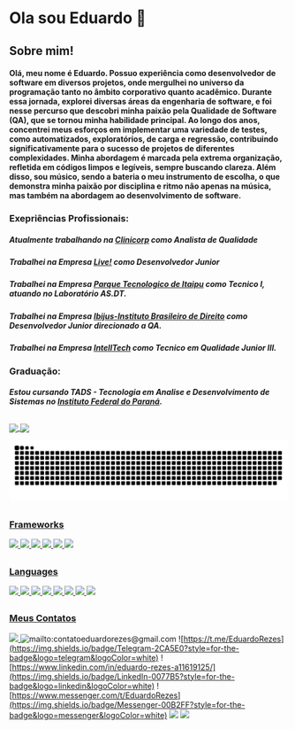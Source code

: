 # Ola sou Eduardo 👋

<div>
  <p align="flex-start"> 
    <h2>Sobre mim!</h2>
    <h4>Olá, meu nome é Eduardo. Possuo experiência como desenvolvedor de software em diversos projetos, onde mergulhei no universo da programação tanto no âmbito corporativo quanto acadêmico. 
    Durante essa jornada, explorei diversas áreas da engenharia de software, e foi nesse percurso que descobri minha paixão pela Qualidade de Software (QA), que se tornou minha habilidade principal. 
    Ao longo dos anos, concentrei meus esforços em implementar uma variedade de testes, como automatizados, exploratórios, de carga e regressão, contribuindo significativamente para o sucesso de projetos de diferentes complexidades. 
    Minha abordagem é marcada pela extrema organização, refletida em códigos limpos e legíveis, sempre buscando clareza.
    Além disso, sou músico, sendo a bateria o meu instrumento de escolha, o que demonstra minha paixão por disciplina e ritmo não apenas na música, mas também na abordagem ao desenvolvimento de software.</h4>
  </p>
</div>

<div style="display: inline_block">
    <h3> Exepriências Profissionais: </h3>
    <h5>Atualmente trabalhando na <a href = "https://www.clinicorp.com/" target="_blank">Clinicorp</a>  como Analista de Qualidade</h5>
    <h5>Trabalhei na Empresa <a href = "https://www.liveoficial.com.br">Live!</a>  como Desenvolvedor Junior</h5>
    <h5>Trabalhei na Empresa <a href = "https://www.pti.org.br">Parque Tecnologico de Itaipu</a>  como Tecnico I, atuando no Laboratório AS.DT.</h5>
    <h5>Trabalhei na Empresa <a href = "https://www.ibijus.com">Ibijus-Instituto Brasileiro de Direito</a>  como Desenvolvedor Junior direcionado a QA.</h5>
    <h5>Trabalhei na Empresa <a href = "https://intelltech.com">IntellTech</a> como Tecnico em Qualidade Junior III.</h5> 
    <h3> Graduação: </h3>
    <h5>Estou cursando TADS - Tecnologia em Analise e Desenvolvimento de Sistemas no <a href="https://foz.ifpr.edu.br">Instituto Federal do Paraná</a>.</h5> 
<!--     <img src="/code.gif" width="300ms" height="200ms" align="right"/> -->
</div>

##
<div>
  <a href="https://beacons.ai/EduardoRezes">
    <img align="center" height="130ms" src="https://github-readme-stats.vercel.app/api?username=EduardoRezes&count_private=true&hide=stars,contribs&show_icons=true&theme=dark"/>
    <img align="center" height="130ms" src="https://github-readme-stats.vercel.app/api/top-langs/?username=EduardoRezes&layout=compact&theme=dark)](https://github.com/EduardoRezes/github-readme-stats"/>
</div>
    
  ![Snake animation](https://github.com/EduardoRezes/EduardoRezes/blob/output/github-contribution-grid-snake.svg)

##
### Frameworks
  ![](https://img.shields.io/badge/Bootstrap-563D7C?style=for-the-badge&logo=bootstrap&logoColor=white)
  ![](https://img.shields.io/badge/Cypress-17202C?style=for-the-badge&logo=cypress&logoColor=white)
  ![](https://img.shields.io/badge/Selenium-43B02A?style=for-the-badge&logo=Selenium&logoColor=white)
  ![](https://img.shields.io/badge/Docker-2CA5E0?style=for-the-badge&logo=docker&logoColor=white)
  ![](https://img.shields.io/badge/Postman-FF6C37?style=for-the-badge&logo=Postman&logoColor=white)
  ![](https://img.shields.io/badge/Spring_Boot-F2F4F9?style=for-the-badge&logo=spring-boot)  
  
##
### Languages 
  ![](https://img.shields.io/badge/CSS3-1572B6?style=for-the-badge&logo=css3&logoColor=white)
  ![](https://img.shields.io/badge/Go-00ADD8?style=for-the-badge&logo=go&logoColor=white)
  ![](https://img.shields.io/badge/HTML5-E34F26?style=for-the-badge&logo=html5&logoColor=white)
  ![](https://img.shields.io/badge/Java-ED8B00?style=for-the-badge&logo=java&logoColor=white)
  ![](https://img.shields.io/badge/JavaScript-323330?style=for-the-badge&logo=javascript&logoColor=F7DF1E)
  ![](https://img.shields.io/badge/json-5E5C5C?style=for-the-badge&logo=json&logoColor=white)
  ![](https://img.shields.io/badge/Python-FFD43B?style=for-the-badge&logo=python&logoColor=darkgreen)
  ![](https://img.shields.io/badge/GIT-E44C30?style=for-the-badge&logo=git&logoColor=white)
  
## 
### Meus Contatos
  <a href="https://gitlab.com/EduardoRezes">![](https://img.shields.io/badge/GitLab-330F63?style=for-the-badge&logo=gitlab&logoColor=white) </a>
  ![mailto:contatoeduardorezes@gmail.com](https://img.shields.io/badge/-Gmail-%23333?style=for-the-badge&logo=gmail&logoColor=white)
  ![https://t.me/EduardoRezes](https://img.shields.io/badge/Telegram-2CA5E0?style=for-the-badge&logo=telegram&logoColor=white)
  ![https://www.linkedin.com/in/eduardo-rezes-a11619125/](https://img.shields.io/badge/LinkedIn-0077B5?style=for-the-badge&logo=linkedin&logoColor=white)
  ![https://www.messenger.com/t/EduardoRezes](https://img.shields.io/badge/Messenger-00B2FF?style=for-the-badge&logo=messenger&logoColor=white)
  ![](https://img.shields.io/badge/Discord-7289DA?style=for-the-badge&logo=discord&logoColor=white)
  ![](https://img.shields.io/badge/WhatsApp-25D366?style=for-the-badge&logo=whatsapp&logoColor=white)
 
